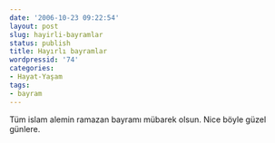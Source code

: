 ```yaml
---
date: '2006-10-23 09:22:54'
layout: post
slug: hayirli-bayramlar
status: publish
title: Hayırlı bayramlar
wordpressid: '74'
categories:
- Hayat-Yaşam
tags:
- bayram
---
```


Tüm islam alemin ramazan bayramı mübarek olsun. Nice böyle güzel günlere. 
